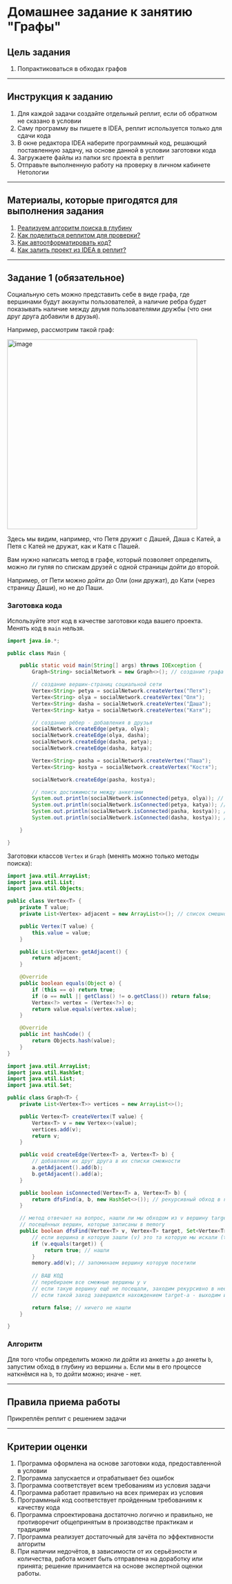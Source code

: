 # Домашнее задание к занятию "Графы"

## Цель задания

1. Попрактиковаться в обходах графов

------

## Инструкция к заданию

1. Для каждой задачи создайте отдельный реплит, если об обратном не сказано в условии
1. Саму программу вы пишете в IDEA, реплит используется только для сдачи кода
1. В окне редактора IDEA наберите программный код, решающий поставленную задачу, на основе данной в условии заготовки кода
1. Загружаете файлы из папки src проекта в реплит
1. Отправьте выполненную работу на проверку в личном кабинете Нетологии

------

## Материалы, которые пригодятся для выполнения задания

1. [Реализуем алгоритм поиска в глубину](https://habr.com/ru/company/otus/blog/660725/)
3. [Как поделиться реплитом для проверки?](https://github.com/netology-code/java-homeworks/blob/java-43/QA_ReplitShare.md)
4. [Как автоотформатировать код?](https://github.com/netology-code/java-homeworks/blob/java-43/QA_Format.md)
5. [Как залить проект из IDEA в реплит?](https://github.com/netology-code/java-homeworks/blob/java-43/QA_ReplitUpload.md)

------

## Задание 1 (обязательное)

Социальную сеть можно представить себе в виде графа, где вершинами будут аккаунты пользователей, а наличие ребра будет показывать наличие между двумя пользователями дружбы (что они друг друга добавили в друзья).

Например, рассмотрим такой граф:

<img width="440" alt="image" src="https://user-images.githubusercontent.com/53707586/216818760-c1bedd77-dad9-497d-9724-257404ca911c.png">

Здесь мы видим, например, что Петя дружит с Дашей, Даша с Катей, а Петя с Катей не дружат, как и Катя с Пашей.

Вам нужно написать метод в графе, который позволяет определить, можно ли гуляя по спискам друзей с одной страницы дойти до второй.

Например, от Пети можно дойти до Оли (они дружат), до Кати (через страницу Даши), но не до Паши.

### Заготовка кода
Используйте этот код в качестве заготовки кода вашего проекта. Менять код в `main` нельзя.

```java
import java.io.*;

public class Main {

    public static void main(String[] args) throws IOException {
        Graph<String> socialNetwork = new Graph<>(); // создание графа

        // создание вершин-страниц социальной сети
        Vertex<String> petya = socialNetwork.createVertex("Петя");
        Vertex<String> olya = socialNetwork.createVertex("Оля");
        Vertex<String> dasha = socialNetwork.createVertex("Даша");
        Vertex<String> katya = socialNetwork.createVertex("Катя");

        // создание рёбер - добавления в друзья
        socialNetwork.createEdge(petya, olya);
        socialNetwork.createEdge(olya, dasha);
        socialNetwork.createEdge(dasha, petya);
        socialNetwork.createEdge(dasha, katya);

        Vertex<String> pasha = socialNetwork.createVertex("Паша");
        Vertex<String> kostya = socialNetwork.createVertex("Костя");

        socialNetwork.createEdge(pasha, kostya);

        // поиск достижимости между анкетами
        System.out.println(socialNetwork.isConnected(petya, olya)); // true
        System.out.println(socialNetwork.isConnected(petya, katya)); // true
        System.out.println(socialNetwork.isConnected(pasha, kostya)); // true
        System.out.println(socialNetwork.isConnected(dasha, kostya)); // false

    }

}
```

Заготовки классов `Vertex` и `Graph` (менять можно только методы поиска):

```java
import java.util.ArrayList;
import java.util.List;
import java.util.Objects;

public class Vertex<T> {
    private T value;
    private List<Vertex> adjacent = new ArrayList<>(); // список смешности

    public Vertex(T value) {
        this.value = value;
    }

    public List<Vertex> getAdjacent() {
        return adjacent;
    }

    @Override
    public boolean equals(Object o) {
        if (this == o) return true;
        if (o == null || getClass() != o.getClass()) return false;
        Vertex<?> vertex = (Vertex<?>) o;
        return value.equals(vertex.value);
    }

    @Override
    public int hashCode() {
        return Objects.hash(value);
    }
}

```

```java
import java.util.ArrayList;
import java.util.HashSet;
import java.util.List;
import java.util.Set;

public class Graph<T> {
    private List<Vertex<T>> vertices = new ArrayList<>();

    public Vertex<T> createVertex(T value) {
        Vertex<T> v = new Vertex<>(value);
        vertices.add(v);
        return v;
    }

    public void createEdge(Vertex<T> a, Vertex<T> b) {
        // добавляем их друг друга в их списки смежности
        a.getAdjacent().add(b);
        b.getAdjacent().add(a);
    }

    public boolean isConnected(Vertex<T> a, Vertex<T> b) {
        return dfsFind(a, b, new HashSet<>()); // рекурсивный обход в глубину
    }

    // метод отвечает на вопрос, нашли ли мы обходом из v вершину target с учётом
    // посещённых вершин, которые записаны в memory
    public boolean dfsFind(Vertex<T> v, Vertex<T> target, Set<Vertex<T>> memory) {
        // если вершина в которую зашли (v) это та которую мы искали (target), то поиск закончен
        if (v.equals(target)) {
            return true; // нашли
        }
        memory.add(v); // запоминаем вершину которую посетили
        
        // ВАШ КОД
        // перебираем все смежные вершины у v
        // если такую вершину ещё не посещали, заходим рекурсивно в неё
        // если такой заход завершился нахождением target-а - выходим из метода с true

        return false; // ничего не нашли
    }

}

```

### Алгоритм

Для того чтобы определить можно ли дойти из анкеты `a` до анкеты `b`, запустим обход в глубину из вершины `a`.
Если мы в его процессе наткнёмся на `b`, то дойти можно; иначе - нет.

------


## Правила приема работы

Прикреплён реплит с решением задачи

------

## Критерии оценки

1. Программа оформлена на основе заготовки кода, предоставленной в условии
1. Программа запускается и отрабатывает без ошибок
2. Программа соответствует всем требованиям из условия задачи
3. Программа работает правильно на всех примерах из условия
4. Программный код соответствует пройденным требованиям к качеству кода
5. Программа спроектирована достаточно логично и правильно, не противоречит общепринятым в производстве практикам и традициям
6. Программа реализует достаточный для зачёта по эффективности алгоритм
7. При наличии недочётов, в зависимости от их серьёзности и количества, работа может быть отправлена на доработку или принята; решение принимается на основе экспертной оценки работы.
